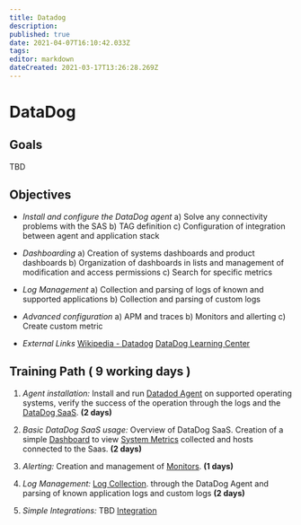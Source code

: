 ```yaml
---
title: Datadog
description: 
published: true
date: 2021-04-07T16:10:42.033Z
tags: 
editor: markdown
dateCreated: 2021-03-17T13:26:28.269Z
---
```


# DataDog
## **Goals**
TBD


## **Objectives**
- *Install and configure the DataDog agent*
	a) Solve any connectivity problems with the SAS
	b) TAG definition
	c) Configuration of integration between agent and application stack

- *Dashboarding*
	a) Creation of systems dashboards and product dashboards
	b) Organization of dashboards in lists and management of modification and access permissions
	c) Search for specific metrics

- *Log Management*
	a) Collection and parsing of logs of known and supported applications
	b) Collection and parsing of custom logs

- *Advanced configuration*
	a) APM and traces
	b) Monitors and allerting
	c) Create custom metric
  
- *External Links*
	[Wikipedia - Datadog](https://en.wikipedia.org/wiki/Datadog)
	[DataDog Learning Center](https://learn.datadoghq.com/)
  
## Training Path ( 9 working days )

1. *Agent installation:*
Install and run [Datadod Agent](https://docs.datadoghq.com/agent/) on supported operating systems, verify the success of the operation through the logs and the [DataDog SaaS](https://app.datadoghq.eu/). **(2 days)**

2. *Basic DataDog SaaS usage:*
Overview of DataDog SaaS. Creation of a simple [Dashboard](https://docs.datadoghq.com/dashboards/) to view [System Metrics](https://docs.datadoghq.com/integrations/system/) collected and hosts connected to the Saas. **(2 days)**

3. *Alerting:*
Creation and management of [Monitors](https://docs.datadoghq.com/monitors/). **(1 days)**

4. *Log Management:*
[Log Collection](https://docs.datadoghq.com/logs/log_collection/?tab=host). through the DataDog Agent and parsing of known application logs and custom logs  **(2 days)**

5. *Simple Integrations:*
TBD [Integration](https://docs.datadoghq.com/getting_started/integrations/)



